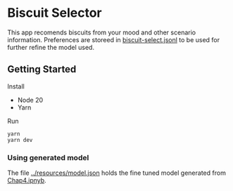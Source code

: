 # Biscuit Selector
This app recomends biscuits from your mood and other scenario information. Preferences are storeed in [biscuit-select.jsonl](../resources/biscuit_selector.jsonl) to be used for further refine the model used.


## Getting Started
Install
- Node 20
- Yarn

Run
```
yarn
yarn dev
```

### Using generated model
The file [../resources/model.json](../resources/model.json) holds the fine tuned model generated from [Chap4.ipnyb](../../Chap4.ipynb).

